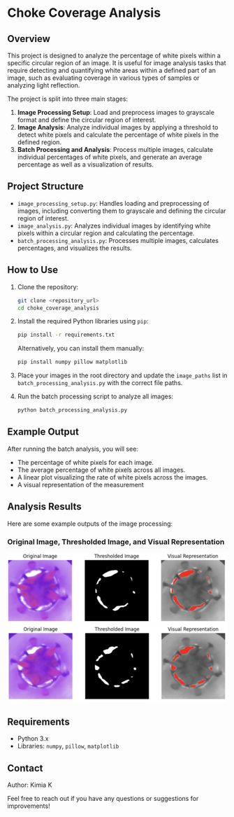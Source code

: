 # Choke Coverage Analysis

## Overview

This project is designed to analyze the percentage of white pixels within a specific circular region of an image. It is useful for image analysis tasks that require detecting and quantifying white areas within a defined part of an image, such as evaluating coverage in various types of samples or analyzing light reflection.

The project is split into three main stages:

1. **Image Processing Setup**: Load and preprocess images to grayscale format and define the circular region of interest.
2. **Image Analysis**: Analyze individual images by applying a threshold to detect white pixels and calculate the percentage of white pixels in the defined region.
3. **Batch Processing and Analysis**: Process multiple images, calculate individual percentages of white pixels, and generate an average percentage as well as a visualization of results.

## Project Structure

- `image_processing_setup.py`: Handles loading and preprocessing of images, including converting them to grayscale and defining the circular region of interest.
- `image_analysis.py`: Analyzes individual images by identifying white pixels within a circular region and calculating the percentage.
- `batch_processing_analysis.py`: Processes multiple images, calculates percentages, and visualizes the results.

## How to Use

1. Clone the repository:
   ```bash
   git clone <repository_url>
   cd choke_coverage_analysis
   ```

2. Install the required Python libraries using `pip`:
   ```bash
   pip install -r requirements.txt
   ```
   Alternatively, you can install them manually:
   ```bash
   pip install numpy pillow matplotlib
   ```

3. Place your images in the root directory and update the `image_paths` list in `batch_processing_analysis.py` with the correct file paths.

4. Run the batch processing script to analyze all images:
   ```bash
   python batch_processing_analysis.py
   ```

## Example Output

After running the batch analysis, you will see:

- The percentage of white pixels for each image.
- The average percentage of white pixels across all images.
- A linear plot visualizing the rate of white pixels across the images.
- A visual representation of the measurement

  
## Analysis Results

Here are some example outputs of the image processing:

### Original Image, Thresholded Image, and Visual Representation
![Image Results 1](results/img1.png)
![Image Results 2](results/img2.png)


## Requirements

- Python 3.x
- Libraries: `numpy`, `pillow`, `matplotlib`

## Contact

Author: Kimia K

Feel free to reach out if you have any questions or suggestions for improvements!

